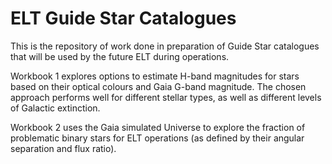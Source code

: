 # ELT Guide Star Catalogues

This is the repository of work done in preparation of Guide Star
catalogues that will be used by the future ELT during operations.

Workbook 1 explores options to estimate H-band magnitudes for stars
based on their optical colours and Gaia G-band magnitude. The chosen
approach performs well for different stellar types, as well as
different levels of Galactic extinction.

Workbook 2 uses the Gaia simulated Universe to explore the fraction
of problematic binary stars for ELT operations (as defined by their
angular separation and flux ratio).
